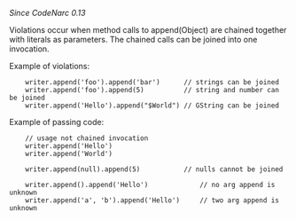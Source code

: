 *Since CodeNarc 0.13*

Violations occur when method calls to append(Object) are chained
together with literals as parameters. The chained calls can be joined
into one invocation.

Example of violations:

        writer.append('foo').append('bar')      // strings can be joined
        writer.append('foo').append(5)          // string and number can be joined
        writer.append('Hello').append("$World") // GString can be joined

Example of passing code:

        // usage not chained invocation
        writer.append('Hello')
        writer.append('World')

        writer.append(null).append(5)           // nulls cannot be joined

        writer.append().append('Hello')             // no arg append is unknown
        writer.append('a', 'b').append('Hello')     // two arg append is unknown
